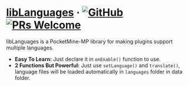 # [libLanguages](https://github.com/thebigcrafter/libLanguages) &middot; [![GitHub](https://img.shields.io/github/license/thebigcrafter/libLanguages)](https://github.com/thebigcrafter/libLanguages/blob/main/LICENSE) [![PRs Welcome](https://img.shields.io/badge/PRs-welcome-brightgreen.svg)](https://github.com/thebigcrafter/libLanguages)

libLanguages is a PocketMine-MP library for making plugins support multiple languages.

- **Easy To Learn:** Just declare it in `onEnable()` function to use.
- **2 Functions But Powerful:** Just use `setLanguage()` and `translate()`, language files will be loaded automatically in `languages` folder in data folder.